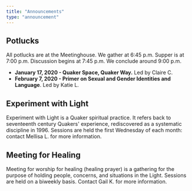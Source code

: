 ```yaml
---
title: "Announcements"
type: "announcement"
---
```


## Potlucks

All potlucks are at the Meetinghouse. We gather at 6:45 p.m. Supper is at
7:00 p.m. Discussion begins at 7:45 p.m. We conclude around 9:00 p.m.

* **January 17, 2020 - Quaker Space, Quaker Way.** Led by Claire C.
* **February 7, 2020 - Primer on Sexual and Gender Identities and Language**.  Led by Katie L.


## Experiment with Light

Experiment with Light is a Quaker spiritual practice. It refers back to
seventeenth century Quakers' experience, rediscovered as a systematic
discipline in 1996.  Sessions are held the first Wednesday of each month:
contact Mellisa L. for more information.

## Meeting for Healing

Meeting for worship for healing (healing prayer) is a gathering for the purpose
of holding people, concerns, and situations in the Light.  Sessions are held on a 
biweekly basis.  Contact Gail K. for more information.
